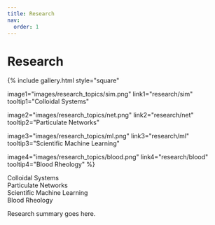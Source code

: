 ```yaml
---
title: Research
nav:
  order: 1
---
```


# <i class="fas research"></i>Research

{%
  include gallery.html
  style="square"

  image1="images/research_topics/sim.png"
  link1="research/sim"
  tooltip1="Colloidal Systems"

  image2="images/research_topics/net.png"
  link2="research/net"
  tooltip2="Particulate Networks"

  image3="images/research_topics/ml.png"
  link3="research/ml"
  tooltip3="Scientific Machine Learning"

  image4="images/research_topics/blood.png"
  link4="research/blood"
  tooltip4="Blood Rheology"
%}
<!-- Paniz add 03-01 for text -->
<div class="overlay-container">
  <div class="overlay-text">Colloidal Systems</div>
  <div class="transition-line"></div>
</div>

<div class="overlay-container">
  <div class="overlay-text">Particulate Networks</div>
  <div class="transition-line"></div>
</div>

<div class="overlay-container">
  <div class="overlay-text">Scientific Machine Learning</div>
  <div class="transition-line"></div>
</div>

<div class="overlay-container">
  <div class="overlay-text">Blood Rheology</div>
  <div class="transition-line"></div>
</div>
<!-- Paniz add 03-01 for text -->

Research summary goes here.